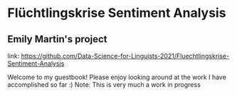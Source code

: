 # Flüchtlingskrise Sentiment Analysis
## Emily Martin's project
link: https://github.com/Data-Science-for-Linguists-2021/Fluechtlingskrise-Sentiment-Analysis

Welcome to my guestbook! Please enjoy looking around at the work I have accomplished so far :)
  Note: This is very much a work in progress
